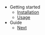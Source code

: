 - Getting started
  - [Installation](/setup/INSTALLATION)
  - [Usage](/setup/USAGE)
- Guide
  - [Next](/guide/NEXT)

